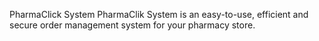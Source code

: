 PharmaClick System
PharmaClik System is an easy-to-use, efficient and secure order management system for your pharmacy store.

